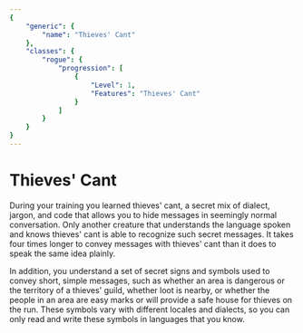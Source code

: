 ```yaml
---
{
	"generic": {
		"name": "Thieves' Cant"
	},
	"classes": {
		"rogue": {
			"progression": [
				{
					"Level": 1,
					"Features": "Thieves' Cant"
				}
			]
		}
	}
}
---
```

# Thieves' Cant
During your training you learned thieves' cant, a secret mix of dialect, jargon, and code that allows you to hide messages in seemingly normal conversation.
Only another creature that understands the language spoken and knows thieves' cant is able to recognize such secret messages.
It takes four times longer to convey messages with thieves' cant than it does to speak the same idea plainly.

In addition, you understand a set of secret signs and symbols used to convey short, simple messages, such as whether an area is dangerous or the territory of a thieves' guild, whether loot is nearby, or whether the people in an area are easy marks or will provide a safe house for thieves on the run.
These symbols vary with different locales and dialects, so you can only read and write these symbols in languages that you know.
